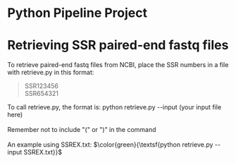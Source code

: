 # Python Pipeline Project

# Retrieving SSR paired-end fastq files
To retrieve paired-end fastq files from NCBI, place the SSR numbers in a file with retrieve.py in this format:
>SSR123456<br />
>SSR654321

To call retrieve.py, the format is: python retrieve.py --input (your input file here)<br /><br />
Remember not to include "(" or ")" in the command<br /><br />
An example using SSREX.txt: $\color{green}{\textsf{python retrieve.py --input SSREX.txt}}$